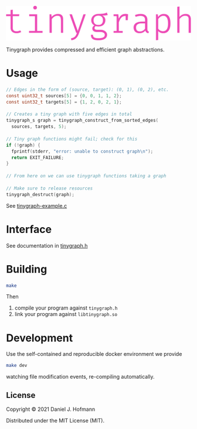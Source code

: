 [![](tinygraph.png)](https://tinygraph.org)

Tinygraph provides compressed and efficient graph abstractions.


# Usage

```c
// Edges in the form of (source, target): (0, 1), (0, 2), etc.
const uint32_t sources[5] = {0, 0, 1, 1, 2};
const uint32_t targets[5] = {1, 2, 0, 2, 1};

// Creates a tiny graph with five edges in total
tinygraph_s graph = tinygraph_construct_from_sorted_edges(
  sources, targets, 5);

// Tiny graph functions might fail; check for this
if (!graph) {
  fprintf(stderr, "error: unable to construct graph\n");
  return EXIT_FAILURE;
}

// From here on we can use tinygraph functions taking a graph

// Make sure to release resources
tinygraph_destruct(graph);
```

See [tinygraph-example.c](./tinygraph-example.c)


# Interface

See documentation in [tinygraph.h](./tinygraph.h)


# Building

```bash
make
```

Then
1. compile your program against `tinygraph.h`
2. link your program against `libtinygraph.so`


# Development

Use the self-contained and reproducible docker environment we provide

```bash
make dev
```

watching file modification events, re-compiling automatically.


## License

Copyright © 2021 Daniel J. Hofmann

Distributed under the MIT License (MIT).
